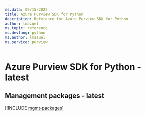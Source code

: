 ```yaml
---
ms.data: 09/15/2022
title: Azure Purview SDK for Python
description: Reference for Azure Purview SDK for Python
author: lmazuel
ms.topic: reference
ms.devlang: python
ms.author: lmazuel
ms.service: purview
---
```

# Azure Purview SDK for Python - latest

## Management packages - latest
[!INCLUDE [mgmt-packages](purview-mgmt-index.md)]